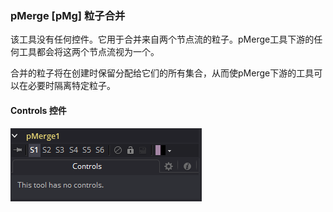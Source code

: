 ### pMerge [pMg] 粒子合并

该工具没有任何控件。它用于合并来自两个节点流的粒子。pMerge工具下游的任何工具都会将这两个节点流视为一个。

合并的粒子将在创建时保留分配给它们的所有集合，从而使pMerge下游的工具可以在必要时隔离特定粒子。

#### Controls 控件

![pMg_Controls](images/pMg_Controls.png)